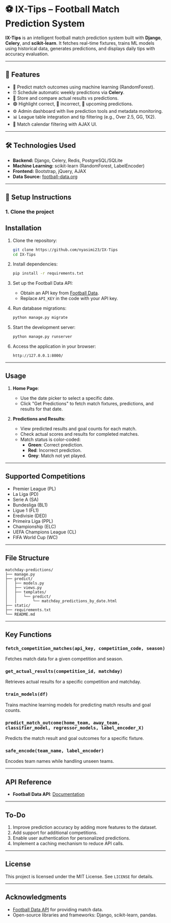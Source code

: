 # ⚽ IX-Tips – Football Match Prediction System

**IX-Tips** is an intelligent football match prediction system built with **Django**, **Celery**, and **scikit-learn**. It fetches real-time fixtures, trains ML models using historical data, generates predictions, and displays daily tips with accuracy evaluation.

---

## 📌 Features

- 🔮 Predict match outcomes using machine learning (RandomForest).
- ⏰ Schedule automatic weekly predictions via **Celery**.
- 🧠 Store and compare actual results vs predictions.
- 🟢 Highlight correct, 🔴 incorrect, 🔵 upcoming predictions.
- ⚙️ Admin dashboard with live prediction tools and metadata monitoring.
- 📊 League table integration and tip filtering (e.g., Over 2.5, GG, 1X2).
- 📅 Match calendar filtering with AJAX UI.

---

## 🛠️ Technologies Used

- **Backend:** Django, Celery, Redis, PostgreSQL/SQLite
- **Machine Learning:** scikit-learn (RandomForest, LabelEncoder)
- **Frontend:** Bootstrap, jQuery, AJAX
- **Data Source:** [football-data.org](https://football-data.org)

---

## 🚀 Setup Instructions

### 1. Clone the project


## Installation

1. Clone the repository:
   ```bash
   git clone https://github.com/nyasimi23/IX-Tips
   cd IX-Tips
   ```

2. Install dependencies:
   ```bash
   pip install -r requirements.txt
   ```

3. Set up the Football Data API:
   - Obtain an API key from [Football Data](https://www.football-data.org/).
   - Replace `API_KEY` in the code with your API key.

4. Run database migrations:
   ```bash
   python manage.py migrate
   ```

5. Start the development server:
   ```bash
   python manage.py runserver
   ```

6. Access the application in your browser:
   ```
   http://127.0.0.1:8000/
   ```

---

## Usage

1. **Home Page**:
   - Use the date picker to select a specific date.
   - Click "Get Predictions" to fetch match fixtures, predictions, and results for that date.

2. **Predictions and Results**:
   - View predicted results and goal counts for each match.
   - Check actual scores and results for completed matches.
   - Match status is color-coded:
     - **Green**: Correct prediction.
     - **Red**: Incorrect prediction.
     - **Grey**: Match not yet played.

---

## Supported Competitions
- Premier League (PL)
- La Liga (PD)
- Serie A (SA)
- Bundesliga (BL1)
- Ligue 1 (FL1)
- Eredivisie (DED)
- Primeira Liga (PPL)
- Championship (ELC)
- UEFA Champions League (CL)
- FIFA World Cup (WC)

---

## File Structure

```
matchday-predictions/
├── manage.py
├── predict/
│   ├── models.py
│   ├── views.py
│   ├── templates/
│   │   └── predict/
│   │       └── matchday_predictions_by_date.html
├── static/
├── requirements.txt
└── README.md
```

---

## Key Functions

### `fetch_competition_matches(api_key, competition_code, season)`
Fetches match data for a given competition and season.

### `get_actual_results(competition_id, matchday)`
Retrieves actual results for a specific competition and matchday.

### `train_models(df)`
Trains machine learning models for predicting match results and goal counts.

### `predict_match_outcome(home_team, away_team, classifier_model, regressor_models, label_encoder_X)`
Predicts the match result and goal outcomes for a specific fixture.

### `safe_encode(team_name, label_encoder)`
Encodes team names while handling unseen teams.

---

## API Reference
- **Football Data API**: [Documentation](https://www.football-data.org/documentation/quickstart)

---

## To-Do

1. Improve prediction accuracy by adding more features to the dataset.
2. Add support for additional competitions.
3. Enable user authentication for personalized predictions.
4. Implement a caching mechanism to reduce API calls.

---

## License
This project is licensed under the MIT License. See `LICENSE` for details.

---

## Acknowledgments
- [Football Data API](https://www.football-data.org/) for providing match data.
- Open-source libraries and frameworks: Django, scikit-learn, pandas.

 
